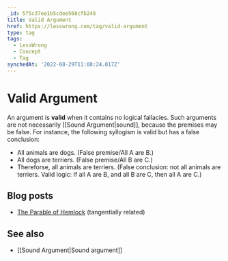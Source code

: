 ```yaml
---
_id: 5f5c37ee1b5cdee568cfb248
title: Valid Argument
href: https://lesswrong.com/tag/valid-argument
type: tag
tags:
  - LessWrong
  - Concept
  - Tag
synchedAt: '2022-08-29T11:08:24.017Z'
---
```

# Valid Argument

An argument is **valid** when it contains no logical fallacies. Such arguments are not necessarily [[Sound Argument|sound]], because the premises may be false. For instance, the following syllogism is valid but has a false conclusion:

- All animals are dogs. (False premise/All A are B.)
- All dogs are terriers. (False premise/All B are C.)
- Thereforse, all animals are terriers. (False conclusion: not all animals are terriers. Valid logic: If all A are B, and all B are C, then all A are C.)

## Blog posts

- [The Parable of Hemlock](http://lesswrong.com/lw/nf/the_parable_of_hemlock/) (tangentially related)

## See also

- [[Sound Argument|Sound argument]]